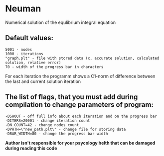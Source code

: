 # Neuman
Numerical solution of the equlibrium integral equation

## Default values:
    5001 - nodes
    1000 - iterations
    "graph.plt" - file with stored data (x, accurate solution, calculated solution, relative error)
    70 - width of the progress bar in characters
 For each iteration the programm shows a C1-norm of difference between the last and current solution iteration
    
## The list of flags, that you must add during compilation to change parameters of program:
    -DSHOUT - off full info about each iteration and on the progress bar
    -DITERS=20001 - change iteration count
    -DN_COUNT=42 - change nodes count
    -DPATH=\"new_path.plt\" - change file for storing data
    -DBAR_WIDTH=80 - change the progress bar width
    
**Author isn't responsible for your psycology helth that can be damaged during reading this code**

